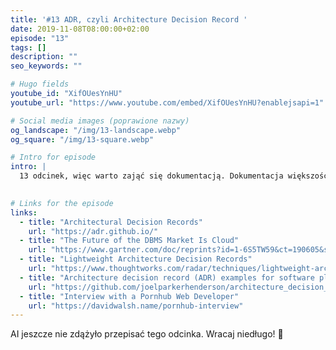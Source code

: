 ```yaml
---
title: '#13 ADR, czyli Architecture Decision Record '
date: 2019-11-08T08:00:00+02:00
episode: "13"
tags: []
description: ""
seo_keywords: ""

# Hugo fields
youtube_id: "XifOUesYnHU"
youtube_url: "https://www.youtube.com/embed/XifOUesYnHU?enablejsapi=1"

# Social media images (poprawione nazwy)
og_landscape: "/img/13-landscape.webp"
og_square: "/img/13-square.webp"

# Intro for episode
intro: |
  13 odcinek, więc warto zająć się dokumentacją. Dokumentacja większość osób boli, szczególnie dokumentowanie przyczyn podjęcia decyzji. ADR, czyli Architecture Decision Record to metoda, która jest prosta, dobra i, mimo że formalna (częściowo ;-)) to bardzo wygodna w użyciu!
  

# Links for the episode
links:
  - title: "Architectural Decision Records"
    url: "https://adr.github.io/"
  - title: "The Future of the DBMS Market Is Cloud"
    url: "https://www.gartner.com/doc/reprints?id=1-6S5TW59&ct=190605&st=sb"
  - title: "Lightweight Architecture Decision Records"
    url: "https://www.thoughtworks.com/radar/techniques/lightweight-architecture-decision-records"
  - title: "Architecture decision record (ADR) examples for software planning, IT leadership, and template documenation"
    url: "https://github.com/joelparkerhenderson/architecture_decision_record"
  - title: "Interview with a Pornhub Web Developer"
    url: "https://davidwalsh.name/pornhub-interview"
---
```


AI jeszcze nie zdążyło przepisać tego odcinka. Wracaj niedługo! 🤖